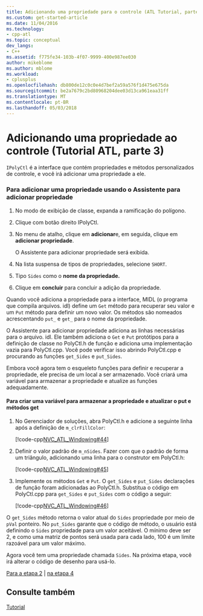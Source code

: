 ```yaml
---
title: Adicionando uma propriedade para o controle (ATL Tutorial, parte 3) | Microsoft Docs
ms.custom: get-started-article
ms.date: 11/04/2016
ms.technology:
- cpp-atl
ms.topic: conceptual
dev_langs:
- C++
ms.assetid: f775fe34-103b-4f07-9999-400e987ee030
author: mikeblome
ms.author: mblome
ms.workload:
- cplusplus
ms.openlocfilehash: db800de12c0c0e4d7bef2a59a576f1d475e675da
ms.sourcegitcommit: be2a7679c2bd80968204dee03d13ca961eaa31ff
ms.translationtype: MT
ms.contentlocale: pt-BR
ms.lasthandoff: 05/03/2018
---
```

# <a name="adding-a-property-to-the-control-atl-tutorial-part-3"></a>Adicionando uma propriedade ao controle (Tutorial ATL, parte 3)
`IPolyCtl` é a interface que contém propriedades e métodos personalizados de controle, e você irá adicionar uma propriedade a ele.  
  
### <a name="to-add-a-property-using-the-add-property-wizard"></a>Para adicionar uma propriedade usando o Assistente para adicionar propriedade  
  
1.  No modo de exibição de classe, expanda a ramificação do polígono.  
  
2.  Clique com botão direito IPolyCtl.  
  
3.  No menu de atalho, clique em **adicionar**e, em seguida, clique em **adicionar propriedade**.  
  
     O Assistente para adicionar propriedade será exibida.  
  
4.  Na lista suspensa de tipos de propriedades, selecione `SHORT`.  
  
5.  Tipo `Sides` como o **nome da propriedade.**  
  
6.  Clique em **concluir** para concluir a adição da propriedade.  
  
 Quando você adiciona a propriedade para a interface, MIDL (o programa que compila arquivos. idl) define um `Get` método para recuperar seu valor e um `Put` método para definir um novo valor. Os métodos são nomeados acrescentando `put_` e `get_` para o nome da propriedade.  
  
 O Assistente para adicionar propriedade adiciona as linhas necessárias para o arquivo. idl. Ele também adiciona o `Get` e `Put` protótipos para a definição de classe no PolyCtl.h de função e adiciona uma implementação vazia para PolyCtl.cpp. Você pode verificar isso abrindo PolyCtl.cpp e procurando as funções `get_Sides` e `put_Sides`.  
  
 Embora você agora tem o esqueleto funções para definir e recuperar a propriedade, ele precisa de um local a ser armazenado. Você criará uma variável para armazenar a propriedade e atualize as funções adequadamente.  
  
#### <a name="to-create-a-variable-to-store-the-property-and-update-the-put-and-get-methods"></a>Para criar uma variável para armazenar a propriedade e atualizar o put e métodos get  
  
1.  No Gerenciador de soluções, abra PolyCtl.h e adicione a seguinte linha após a definição de `m_clrFillColor`:  
  
     [!code-cpp[NVC_ATL_Windowing#44](../atl/codesnippet/cpp/adding-a-property-to-the-control-atl-tutorial-part-3_1.h)]  
  
2.  Definir o valor padrão de `m_nSides`. Fazer com que o padrão de forma um triângulo, adicionando uma linha para o construtor em PolyCtl.h:  
  
     [!code-cpp[NVC_ATL_Windowing#45](../atl/codesnippet/cpp/adding-a-property-to-the-control-atl-tutorial-part-3_2.h)]  
  
3.  Implemente os métodos `Get` e `Put`. O `get_Sides` e `put_Sides` declarações de função foram adicionadas ao PolyCtl.h. Substitua o código em PolyCtl.cpp para `get_Sides` e `put_Sides` com o código a seguir:  
  
     [!code-cpp[NVC_ATL_Windowing#46](../atl/codesnippet/cpp/adding-a-property-to-the-control-atl-tutorial-part-3_3.cpp)]  
  
 O `get_Sides` método retorna o valor atual do `Sides` propriedade por meio de `pVal` ponteiro. No `put_Sides` garante que o código de método, o usuário está definindo o `Sides` propriedade para um valor aceitável. O mínimo deve ser 2, e como uma matriz de pontos será usada para cada lado, 100 é um limite razoável para um valor máximo.  
  
 Agora você tem uma propriedade chamada `Sides`. Na próxima etapa, você irá alterar o código de desenho para usá-lo.  
  
 [Para a etapa 2](../atl/adding-a-control-atl-tutorial-part-2.md) &#124; [na etapa 4](../atl/changing-the-drawing-code-atl-tutorial-part-4.md)  
  
## <a name="see-also"></a>Consulte também  
 [Tutorial](../atl/active-template-library-atl-tutorial.md)

